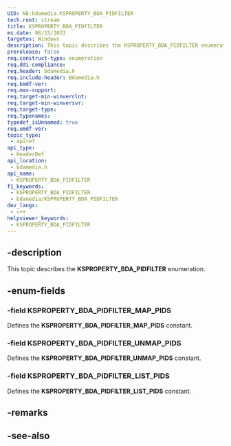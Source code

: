 ```yaml
---
UID: NE:bdamedia.KSPROPERTY_BDA_PIDFILTER
tech.root: stream
title: KSPROPERTY_BDA_PIDFILTER
ms.date: 08/15/2023
targetos: Windows
description: This topic describes the KSPROPERTY_BDA_PIDFILTER enumeration.
prerelease: false
req.construct-type: enumeration
req.ddi-compliance: 
req.header: bdamedia.h
req.include-header: Bdamedia.h
req.kmdf-ver: 
req.max-support: 
req.target-min-winverclnt: 
req.target-min-winversvr: 
req.target-type: 
req.typenames: 
typedef_isUnnamed: true
req.umdf-ver: 
topic_type:
 - apiref
api_type:
 - HeaderDef
api_location:
 - bdamedia.h
api_name:
 - KSPROPERTY_BDA_PIDFILTER
f1_keywords:
 - KSPROPERTY_BDA_PIDFILTER
 - bdamedia/KSPROPERTY_BDA_PIDFILTER
dev_langs:
 - c++
helpviewer_keywords:
 - KSPROPERTY_BDA_PIDFILTER
---
```


## -description

This topic describes the **KSPROPERTY_BDA_PIDFILTER** enumeration.

## -enum-fields

### -field KSPROPERTY_BDA_PIDFILTER_MAP_PIDS

Defines the **KSPROPERTY_BDA_PIDFILTER_MAP_PIDS** constant.

### -field KSPROPERTY_BDA_PIDFILTER_UNMAP_PIDS

Defines the **KSPROPERTY_BDA_PIDFILTER_UNMAP_PIDS** constant.

### -field KSPROPERTY_BDA_PIDFILTER_LIST_PIDS

Defines the **KSPROPERTY_BDA_PIDFILTER_LIST_PIDS** constant.

## -remarks

## -see-also
